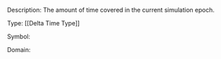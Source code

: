 Description: The amount of time covered in the current simulation epoch.

Type: [[Delta Time Type]]

Symbol: 

Domain: 

